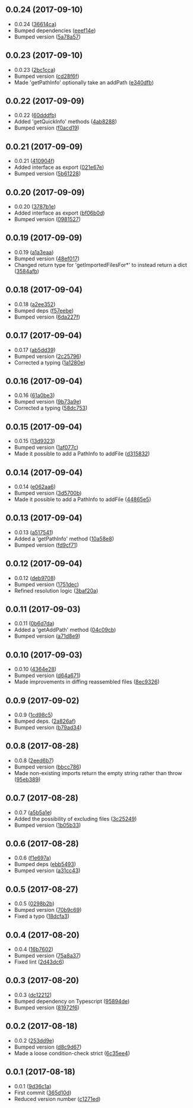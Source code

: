 <a name="0.0.24"></a>
## 0.0.24 (2017-09-10)

* 0.0.24 ([36614ca](https://github.com/wessberg/TypescriptLanguageService/commit/36614ca))
* Bumped dependencies ([eeef14e](https://github.com/wessberg/TypescriptLanguageService/commit/eeef14e))
* Bumped version ([5a78a57](https://github.com/wessberg/TypescriptLanguageService/commit/5a78a57))



<a name="0.0.23"></a>
## 0.0.23 (2017-09-10)

* 0.0.23 ([2bc1cca](https://github.com/wessberg/TypescriptLanguageService/commit/2bc1cca))
* Bumped version ([cd28f6f](https://github.com/wessberg/TypescriptLanguageService/commit/cd28f6f))
* Made 'getPathInfo' optionally take an addPath ([e340dfb](https://github.com/wessberg/TypescriptLanguageService/commit/e340dfb))



<a name="0.0.22"></a>
## 0.0.22 (2017-09-09)

* 0.0.22 ([60dddfb](https://github.com/wessberg/TypescriptLanguageService/commit/60dddfb))
* Added 'getQuickInfo' methods ([4ab8288](https://github.com/wessberg/TypescriptLanguageService/commit/4ab8288))
* Bumped version ([f0acd19](https://github.com/wessberg/TypescriptLanguageService/commit/f0acd19))



<a name="0.0.21"></a>
## 0.0.21 (2017-09-09)

* 0.0.21 ([410904f](https://github.com/wessberg/TypescriptLanguageService/commit/410904f))
* Added interface as export ([021e67e](https://github.com/wessberg/TypescriptLanguageService/commit/021e67e))
* Bumped version ([5b61228](https://github.com/wessberg/TypescriptLanguageService/commit/5b61228))



<a name="0.0.20"></a>
## 0.0.20 (2017-09-09)

* 0.0.20 ([3787b1e](https://github.com/wessberg/TypescriptLanguageService/commit/3787b1e))
* Added interface as export ([bf06b0d](https://github.com/wessberg/TypescriptLanguageService/commit/bf06b0d))
* Bumped version ([0981527](https://github.com/wessberg/TypescriptLanguageService/commit/0981527))



<a name="0.0.19"></a>
## 0.0.19 (2017-09-09)

* 0.0.19 ([a1a3eaa](https://github.com/wessberg/TypescriptLanguageService/commit/a1a3eaa))
* Bumped version ([48ef017](https://github.com/wessberg/TypescriptLanguageService/commit/48ef017))
* Changed return type for 'getImportedFilesFor*' to instead return a dict ([3584afb](https://github.com/wessberg/TypescriptLanguageService/commit/3584afb))



<a name="0.0.18"></a>
## 0.0.18 (2017-09-04)

* 0.0.18 ([a2ee352](https://github.com/wessberg/TypescriptLanguageService/commit/a2ee352))
* Bumped deps ([f57eebe](https://github.com/wessberg/TypescriptLanguageService/commit/f57eebe))
* Bumped version ([6da227f](https://github.com/wessberg/TypescriptLanguageService/commit/6da227f))



<a name="0.0.17"></a>
## 0.0.17 (2017-09-04)

* 0.0.17 ([ab5dd39](https://github.com/wessberg/TypescriptLanguageService/commit/ab5dd39))
* Bumped version ([2c25796](https://github.com/wessberg/TypescriptLanguageService/commit/2c25796))
* Corrected a typing ([1a1280e](https://github.com/wessberg/TypescriptLanguageService/commit/1a1280e))



<a name="0.0.16"></a>
## 0.0.16 (2017-09-04)

* 0.0.16 ([61a0be3](https://github.com/wessberg/TypescriptLanguageService/commit/61a0be3))
* Bumped version ([9b73a9e](https://github.com/wessberg/TypescriptLanguageService/commit/9b73a9e))
* Corrected a typing ([58dc753](https://github.com/wessberg/TypescriptLanguageService/commit/58dc753))



<a name="0.0.15"></a>
## 0.0.15 (2017-09-04)

* 0.0.15 ([13d9323](https://github.com/wessberg/TypescriptLanguageService/commit/13d9323))
* Bumped version ([1af077c](https://github.com/wessberg/TypescriptLanguageService/commit/1af077c))
* Made it possible to add a PathInfo to addFile ([d315832](https://github.com/wessberg/TypescriptLanguageService/commit/d315832))



<a name="0.0.14"></a>
## 0.0.14 (2017-09-04)

* 0.0.14 ([e062aa6](https://github.com/wessberg/TypescriptLanguageService/commit/e062aa6))
* Bumped version ([3d5700b](https://github.com/wessberg/TypescriptLanguageService/commit/3d5700b))
* Made it possible to add a PathInfo to addFile ([44865e5](https://github.com/wessberg/TypescriptLanguageService/commit/44865e5))



<a name="0.0.13"></a>
## 0.0.13 (2017-09-04)

* 0.0.13 ([a517541](https://github.com/wessberg/TypescriptLanguageService/commit/a517541))
* Added a 'getPathInfo' method ([10a58e8](https://github.com/wessberg/TypescriptLanguageService/commit/10a58e8))
* Bumped version ([fd9cf71](https://github.com/wessberg/TypescriptLanguageService/commit/fd9cf71))



<a name="0.0.12"></a>
## 0.0.12 (2017-09-04)

* 0.0.12 ([deb9708](https://github.com/wessberg/TypescriptLanguageService/commit/deb9708))
* Bumped version ([1751dec](https://github.com/wessberg/TypescriptLanguageService/commit/1751dec))
* Refined resolution logic ([3baf20a](https://github.com/wessberg/TypescriptLanguageService/commit/3baf20a))



<a name="0.0.11"></a>
## 0.0.11 (2017-09-03)

* 0.0.11 ([0b6d7da](https://github.com/wessberg/TypescriptLanguageService/commit/0b6d7da))
* Added a 'getAddPath' method ([04c09cb](https://github.com/wessberg/TypescriptLanguageService/commit/04c09cb))
* Bumped version ([a71d8e9](https://github.com/wessberg/TypescriptLanguageService/commit/a71d8e9))



<a name="0.0.10"></a>
## 0.0.10 (2017-09-03)

* 0.0.10 ([4364e28](https://github.com/wessberg/TypescriptLanguageService/commit/4364e28))
* Bumped version ([d64a671](https://github.com/wessberg/TypescriptLanguageService/commit/d64a671))
* Made improvements in diffing reassembled files ([8ec9326](https://github.com/wessberg/TypescriptLanguageService/commit/8ec9326))



<a name="0.0.9"></a>
## 0.0.9 (2017-09-02)

* 0.0.9 ([1cd98c5](https://github.com/wessberg/TypescriptLanguageService/commit/1cd98c5))
* Bumped deps. ([2a826af](https://github.com/wessberg/TypescriptLanguageService/commit/2a826af))
* Bumped version ([b79ad34](https://github.com/wessberg/TypescriptLanguageService/commit/b79ad34))



<a name="0.0.8"></a>
## 0.0.8 (2017-08-28)

* 0.0.8 ([2eed6b7](https://github.com/wessberg/TypescriptLanguageService/commit/2eed6b7))
* Bumped version ([bbcc786](https://github.com/wessberg/TypescriptLanguageService/commit/bbcc786))
* Made non-existing imports return the empty string rather than throw ([95eb389](https://github.com/wessberg/TypescriptLanguageService/commit/95eb389))



<a name="0.0.7"></a>
## 0.0.7 (2017-08-28)

* 0.0.7 ([a5b5a1e](https://github.com/wessberg/TypescriptLanguageService/commit/a5b5a1e))
* Added the possibility of excluding files ([3c25249](https://github.com/wessberg/TypescriptLanguageService/commit/3c25249))
* Bumped version ([1b05b33](https://github.com/wessberg/TypescriptLanguageService/commit/1b05b33))



<a name="0.0.6"></a>
## 0.0.6 (2017-08-28)

* 0.0.6 ([f1e697a](https://github.com/wessberg/TypescriptLanguageService/commit/f1e697a))
* Bumped deps ([ebb5493](https://github.com/wessberg/TypescriptLanguageService/commit/ebb5493))
* Bumped version ([a31cc43](https://github.com/wessberg/TypescriptLanguageService/commit/a31cc43))



<a name="0.0.5"></a>
## 0.0.5 (2017-08-27)

* 0.0.5 ([0298b2b](https://github.com/wessberg/TypescriptLanguageService/commit/0298b2b))
* Bumped version ([70b9c69](https://github.com/wessberg/TypescriptLanguageService/commit/70b9c69))
* Fixed a typo ([18dcfa3](https://github.com/wessberg/TypescriptLanguageService/commit/18dcfa3))



<a name="0.0.4"></a>
## 0.0.4 (2017-08-20)

* 0.0.4 ([16b7602](https://github.com/wessberg/TypescriptLanguageService/commit/16b7602))
* Bumped version ([75a8a37](https://github.com/wessberg/TypescriptLanguageService/commit/75a8a37))
* Fixed lint ([2d43dc6](https://github.com/wessberg/TypescriptLanguageService/commit/2d43dc6))



<a name="0.0.3"></a>
## 0.0.3 (2017-08-20)

* 0.0.3 ([dc12212](https://github.com/wessberg/TypescriptLanguageService/commit/dc12212))
* Bumped dependency on Typescript ([95894de](https://github.com/wessberg/TypescriptLanguageService/commit/95894de))
* Bumped version ([81972f6](https://github.com/wessberg/TypescriptLanguageService/commit/81972f6))



<a name="0.0.2"></a>
## 0.0.2 (2017-08-18)

* 0.0.2 ([253dd9e](https://github.com/wessberg/TypescriptLanguageService/commit/253dd9e))
* Bumped version ([d8c9d67](https://github.com/wessberg/TypescriptLanguageService/commit/d8c9d67))
* Made a loose condition-check strict ([6c35ee4](https://github.com/wessberg/TypescriptLanguageService/commit/6c35ee4))



<a name="0.0.1"></a>
## 0.0.1 (2017-08-18)

* 0.0.1 ([9d36c1a](https://github.com/wessberg/TypescriptLanguageService/commit/9d36c1a))
* First commit ([365d10d](https://github.com/wessberg/TypescriptLanguageService/commit/365d10d))
* Reduced version number ([c1271ed](https://github.com/wessberg/TypescriptLanguageService/commit/c1271ed))



